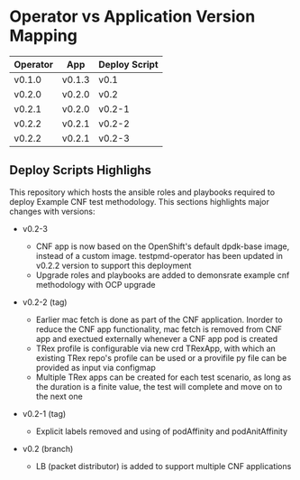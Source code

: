 Operator vs Application Version Mapping
=======================================

| Operator 	| App 		| Deploy Script 	|
|-----------|-------|----------------|
| v0.1.0	| v0.1.3	| v0.1		   |
| v0.2.0	| v0.2.0	| v0.2  	  |
| v0.2.1	| v0.2.0	| v0.2-1	  |
| v0.2.2	| v0.2.1	| v0.2-2  	|
| v0.2.2	| v0.2.1	| v0.2-3  	|


Deploy Scripts Highlighs
------------------------
This repository which hosts the ansible roles and playbooks required to deploy Example CNF test methodology. This sections highlights major changes with versions:

* v0.2-3
  * CNF app is now based on the OpenShift's default dpdk-base image, instead of a custom image. testpmd-operator has been updated in v0.2.2 version to support this deployment
  * Upgrade roles and playbooks are added to demonsrate example cnf methodology with OCP upgrade

* v0.2-2 (tag)
  * Earlier mac fetch is done as part of the CNF application. Inorder to reduce the CNF app functionality, mac fetch is removed from CNF app and exectued externally whenever a CNF app pod is created
  * TRex profile is configurable via new crd TRexApp, with which an existing TRex repo's profile can be used or a provifile py file can be provided as input via configmap
  * Multiple TRex apps can be created for each test scenario, as long as the duration is a finite value, the test will complete and move on to the next one

* v0.2-1 (tag)
  * Explicit labels removed and using of podAffinity and podAnitAffinity

* v0.2 (branch)
  * LB (packet distributor) is added to support multiple CNF applications
